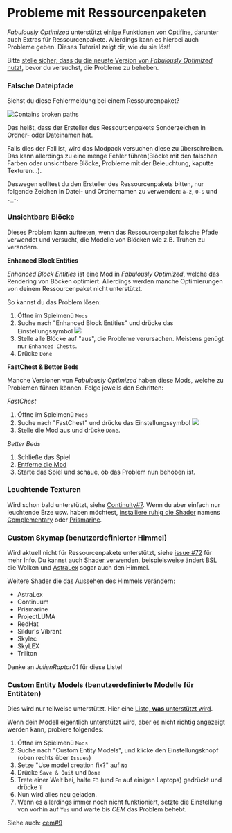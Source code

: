 # Probleme mit Ressourcenpaketen

*Fabulously Optimized* unterstützt [einige Funktionen von Optifine](verzichte-auf-optifine.md), darunter auch Extras für Ressourcenpakete. Allerdings kann es hierbei auch Probleme geben. Dieses Tutorial zeigt dir, wie du sie löst!

Bitte [stelle sicher, dass du die neuste Version von *Fabulously Optimized* nutzt](update-anleitung.md), bevor du versuchst, die Probleme zu beheben.

### Falsche Dateipfade

Siehst du diese Fehlermeldung bei einem Ressourcenpaket?

![Contains broken paths](https://i.ibb.co/26cMtqr/Screenshot-20211116-191457.png)

Das heißt, dass der Ersteller des Ressourcenpakets Sonderzeichen in Ordner- oder Dateinamen hat.

Falls dies der Fall ist, wird das Modpack versuchen diese zu überschreiben. Das kann allerdings zu eine menge Fehler führen(Blöcke mit den falschen Farben oder unsichtbare Blöcke, Probleme mit der Beleuchtung, kaputte Texturen...).

Deswegen solltest du den Ersteller des Ressourcenpakets bitten, nur folgende Zeichen in Datei- und Ordnernamen zu verwenden: `a-z`, `0-9` und `._-`.

### Unsichtbare Blöcke

Dieses Problem kann auftreten, wenn das Ressourcenpaket falsche Pfade verwendet und versucht, die Modelle von Blöcken wie z.B. Truhen zu verändern.

**Enhanced Block Entities**

*Enhanced Block Entities* ist eine Mod in *Fabulously Optimized*, welche das Rendering von Böcken optimiert. Allerdings werden manche Optimierungen von deinem Ressourcenpaket nicht unterstützt.

So kannst du das Problem lösen:

1. Öffne im Spielmenü `Mods`
2. Suche nach "Enhanced Block Entities" und drücke das Einstellungssymbol ![](https://i.ibb.co/j35cBtn/image.png)
3. Stelle alle Blöcke auf "aus", die Probleme verursachen. Meistens genügt nur `Enhanced Chests`.
4. Drücke `Done`

**FastChest & Better Beds**

Manche Versionen von *Fabulously Optimized* haben diese Mods, welche zu Problemen führen können. Folge jeweils den Schritten:

*FastChest*

1. Öffne im Spielmenü `Mods`
2. Suche nach "FastChest" und drücke das Einstellungssymbol ![](https://i.ibb.co/j35cBtn/image.png)
3. Stelle die Mod aus und drücke `Done`.

*Better Beds*

1. Schließe das Spiel
2. [Entferne die Mod](mods-deaktivieren.md)
3. Starte das Spiel und schaue, ob das Problem nun behoben ist.

### Leuchtende Texturen

Wird schon bald unterstützt, siehe [Continuity#7](https://github.com/PepperCode1/Continuity/issues/7). Wenn du aber einfach nur leuchtende Erze usw. haben möchtest, [installiere ruhig die Shader](shader-installieren.md) namens [Complementary](https://www.curseforge.com/minecraft/customization/complementary-shaders) oder [Prismarine](https://www.curseforge.com/minecraft/customization/prismarine-shader).

### Custom Skymap (benutzerdefinierter Himmel)

Wird aktuell nicht für Ressourcenpakete unterstützt, siehe [issue #72](https://github.com/Fabulously-Optimized/fabulously-optimized/issues/72) für mehr Info. Du kannst auch [Shader verwenden](shader-installieren.md), beispielsweise ändert [BSL](https://bitslablab.com/bslshaders/) die Wolken und [AstraLex](https://www.curseforge.com/minecraft/customization/astralex-shader-bsl-edit) sogar auch den Himmel.

Weitere Shader die das Aussehen des Himmels verändern:

* AstraLex
* Continuum
* Prismarine
* ProjectLUMA
* RedHat
* Sildur's Vibrant
* Skylec
* SkyLEX
* Triliton

Danke an *JulienRaptor01* für diese Liste!

### Custom Entity Models (benutzerdefinierte Modelle für Entitäten)

Dies wird nur teilweise unterstützt. Hier eine [Liste, **was** unterstützt wird](https://github.com/dorianpb/cem#differences).

Wenn dein Modell eigentlich unterstützt wird, aber es nicht richtig angezeigt werden kann, probiere folgendes:

1. Öffne im Spielmenü `Mods`
2. Suche nach "Custom Entity Models", und klicke den Einstellungsknopf (oben rechts über `Issues`)
3. Setze "Use model creation fix?" auf `No`
4. Drücke `Save & Quit` und `Done`
5. Trete einer Welt bei, halte `F3` (und `Fn` auf einigen Laptops) gedrückt und drücke `T`
6. Nun wird alles neu geladen.
7. Wenn es allerdings immer noch nicht funktioniert, setzte die Einstellung von vorhin auf `Yes` und warte bis *CEM* das Problem behebt.

Siehe auch: [cem#9](https://github.com/dorianpb/cem/issues/9)

